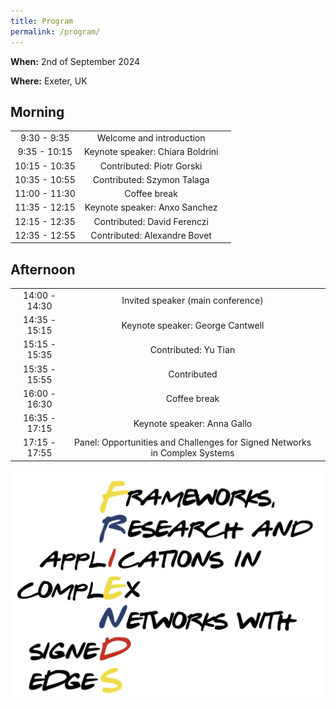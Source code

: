 ```yaml
---
title: Program
permalink: /program/
---
```


**When:** 2nd of September 2024

**Where:** Exeter, UK

## Morning

| | | |
|:-------------------------:|:-------------------------:|:-------------------------:|
| 9:30 - 9:35 | Welcome and introduction |  |
| 9:35 - 10:15 | Keynote speaker: Chiara Boldrini |  |
| 10:15 - 10:35 | Contributed: Piotr Gorski |  |
| 10:35 - 10:55 | Contributed: Szymon Talaga |  |
| 11:00 - 11:30 | Coffee break |  |
| 11:35 - 12:15 | Keynote speaker: Anxo Sanchez |  |
| 12:15 - 12:35 | Contributed: David Ferenczi |  |
| 12:35 - 12:55 | Contributed: Alexandre Bovet |  |

## Afternoon

| | | |
|:-------------------------:|:-------------------------:|:-------------------------:|
| 14:00 - 14:30 | Invited speaker (main conference) | |
| 14:35 - 15:15 | Keynote speaker: George Cantwell | |
| 15:15 - 15:35 | Contributed: Yu Tian | |
| 15:35 - 15:55 | Contributed | |
| 16:00 - 16:30 | Coffee break | |
| 16:35 - 17:15 | Keynote speaker: Anna Gallo | |
| 17:15 - 17:55 | Panel: Opportunities and Challenges for Signed Networks in Complex Systems | |



![Abstract Submission](/assets/logo.png)
